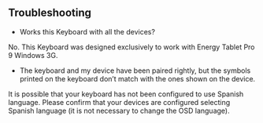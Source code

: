 ## Troubleshooting

* Works this Keyboard with all the devices?

No. This Keyboard was designed exclusively to work with Energy Tablet Pro 9  Windows 3G.

* The keyboard and my device have been paired rightly, but the symbols printed on the keyboard don’t match with the ones shown on the device.

It is possible that your keyboard has not been configured to use Spanish language. Please confirm that your devices are configured selecting Spanish language (it is not necessary to change the OSD language).

